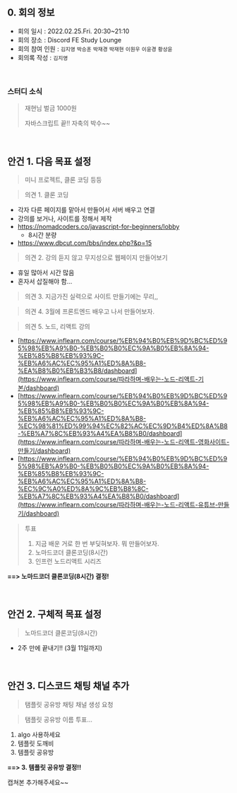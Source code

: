 ## 0. 회의 정보

- 회의 일시 : 2022.02.25.Fri. 20:30~21:10
- 회의 장소 : Discord FE Study Lounge
- 회의 참여 인원 : `김지영` `박승훈` `박재경` `박재현` `이원우` `이윤경` `황상윤`
- 회의록 작성 : `김지영`

<br>

### 스터디 소식

> 재현님 벌금 1000원
>
> 자바스크립트 끝!! 자축의 박수~~

<br>

## 안건 1. 다음 목표 설정

> 미니 프로젝트, 클론 코딩 등등

> 의견 1. 클론 코딩

- 각자 다른 페이지를 맡아서 만들어서 서버 배우고 연결
- 강의를 보거나, 사이트를 정해서 제작
- https://nomadcoders.co/javascript-for-beginners/lobby
  - 8시간 분량
- https://www.dbcut.com/bbs/index.php?&p=15

> 의견 2. 강의 듣지 않고 무지성으로 웹페이지 만들어보기

- 휴일 많아서 시간 많음
- 혼자서 삽질해야 함...

> 의견 3. 지금가진 실력으로 사이트 만들기에는 무리,,

> 의견 4. 3월에 프론트엔드 배우고 나서 만들어보자.

> 의견 5. 노드, 리액트 강의

- [https://www.inflearn.com/course/%EB%94%B0%EB%9D%BC%ED%95%98%EB%A9%B0-%EB%B0%B0%EC%9A%B0%EB%8A%94-%EB%85%B8%EB%93%9C-%EB%A6%AC%EC%95%A1%ED%8A%B8-%EA%B8%B0%EB%B3%B8/dashboard](https://www.inflearn.com/course/따라하며-배우는-노드-리액트-기본/dashboard)
- [https://www.inflearn.com/course/%EB%94%B0%EB%9D%BC%ED%95%98%EB%A9%B0-%EB%B0%B0%EC%9A%B0%EB%8A%94-%EB%85%B8%EB%93%9C-%EB%A6%AC%EC%95%A1%ED%8A%B8-%EC%98%81%ED%99%94%EC%82%AC%EC%9D%B4%ED%8A%B8-%EB%A7%8C%EB%93%A4%EA%B8%B0/dashboard](https://www.inflearn.com/course/따라하며-배우는-노드-리액트-영화사이트-만들기/dashboard)
- [https://www.inflearn.com/course/%EB%94%B0%EB%9D%BC%ED%95%98%EB%A9%B0-%EB%B0%B0%EC%9A%B0%EB%8A%94-%EB%85%B8%EB%93%9C-%EB%A6%AC%EC%95%A1%ED%8A%B8-%EC%9C%A0%ED%8A%9C%EB%B8%8C-%EB%A7%8C%EB%93%A4%EA%B8%B0/dashboard](https://www.inflearn.com/course/따라하며-배우는-노드-리액트-유튜브-만들기/dashboard)

> 투표 
>
> 1. 지금 배운 거로 한 번 부딪혀보자. 뭐 만들어보자. 
> 2. 노마드코더 클론코딩(8시간)  
> 3. 인프런 노드리액트 시리즈

 **==> 노마드코더 클론코딩(8시간) 결정!**

<br>

## 안건 2. 구체적 목표 설정

> 노마드코더 클론코딩(8시간)

- 2주 만에 끝내기!! (3월 11일까지)

<br>

## 안건 3. 디스코드 채팅 채널 추가

> 탬플릿 공유방 채팅 채널 생성 요청

> 탬플릿 공유방 이름 투표...

1. algo 사용하세요
2. 템플릿 도깨비
3. 템플릿 공유방

**==> 3. 템플릿 공유방 결정!!**

캡쳐본 추가해주세요~~
